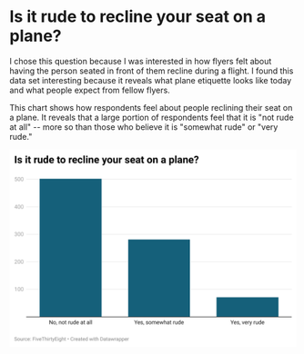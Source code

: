 # Is it rude to recline your seat on a plane?

I chose this question because I was interested in how flyers felt about having the person seated in front of them recline during a flight. I found this data set interesting because it reveals what plane etiquette looks like today and what people expect from fellow flyers.

This chart shows how respondents feel about people reclining their seat on a plane. It reveals that a large portion of respondents feel that it is "not rude at all" -- more so than those who believe it is "somewhat rude" or "very rude."

![Most respondents believe it is not rude at all to recline your seat on a plane](https://github.com/nadiarazzaq/nadiadata23/blob/0c2666009835dc2e78dbf06e2c44a99166f73656/gXpCR-is-it-rude-to-recline-your-seat-on-a-plane-%20(2).png)
